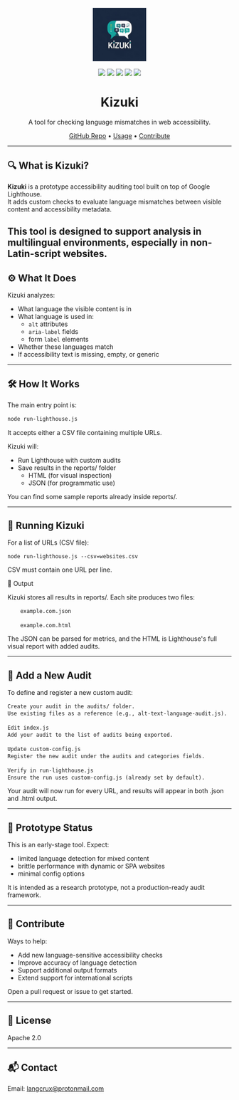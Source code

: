 <p align="center">
  <img src="logo.png" alt="Kizuki Logo" width="120" />
</p>

<p align="center">
  <img src="https://img.shields.io/github/contributors/kal-purush/accessibility_study?color=green&label=contributors" />
  <img src="https://img.shields.io/github/forks/kal-purush/accessibility_study?label=forks" />
  <img src="https://img.shields.io/github/stars/kal-purush/accessibility_study?label=stars" />
  <img src="https://img.shields.io/github/issues/kal-purush/accessibility_study?label=issues" />
  <img src="https://img.shields.io/github/license/kal-purush/accessibility_study?label=license" />
</p>

<h1 align="center">Kizuki</h1>

<p align="center">
  A tool for checking language mismatches in web accessibility.
</p>

<p align="center">
  <a href="https://github.com/kal-purush/accessibility_study">GitHub Repo</a> • 
  <a href="#-running-kizuki">Usage</a> • 
  <a href="#-how-to-contribute">Contribute</a>
</p>

---

## 🔍 What is Kizuki?

**Kizuki** is a prototype accessibility auditing tool built on top of Google Lighthouse.  
It adds custom checks to evaluate language mismatches between visible content and accessibility metadata.

This tool is designed to support analysis in multilingual environments, especially in non-Latin-script websites.  
---

## ⚙️ What It Does

Kizuki analyzes:
- What language the visible content is in
- What language is used in:
  - `alt` attributes
  - `aria-label` fields
  - form `label` elements
- Whether these languages match
- If accessibility text is missing, empty, or generic

---

## 🛠️ How It Works

The main entry point is:

```bash
node run-lighthouse.js
```
It accepts either a CSV file containing multiple URLs.

Kizuki will:
- Run Lighthouse with custom audits
- Save results in the reports/ folder
  - HTML (for visual inspection)
  - JSON (for programmatic use)

You can find some sample reports already inside reports/.

--- 
## 🚀 Running Kizuki

For a list of URLs (CSV file):
```
node run-lighthouse.js --csv=websites.csv

```
CSV must contain one URL per line.

📁 Output

Kizuki stores all results in reports/.
Each site produces two files:
```
    example.com.json

    example.com.html
```
The JSON can be parsed for metrics, and the HTML is Lighthouse's full visual report with added audits.

---

## 🔧 Add a New Audit

To define and register a new custom audit:

    Create your audit in the audits/ folder.
    Use existing files as a reference (e.g., alt-text-language-audit.js).

    Edit index.js
    Add your audit to the list of audits being exported.

    Update custom-config.js
    Register the new audit under the audits and categories fields.

    Verify in run-lighthouse.js
    Ensure the run uses custom-config.js (already set by default).

Your audit will now run for every URL, and results will appear in both .json and .html output.

---

## 🧪 Prototype Status

This is an early-stage tool. Expect:
- limited language detection for mixed content
- brittle performance with dynamic or SPA websites
- minimal config options

It is intended as a research prototype, not a production-ready audit framework.

---

## 🤝 Contribute

Ways to help:
- Add new language-sensitive accessibility checks
- Improve accuracy of language detection
- Support additional output formats
- Extend support for international scripts

Open a pull request or issue to get started.

---

## 📄 License

Apache 2.0

---

## 📬 Contact

Email: langcrux@protonmail.com
